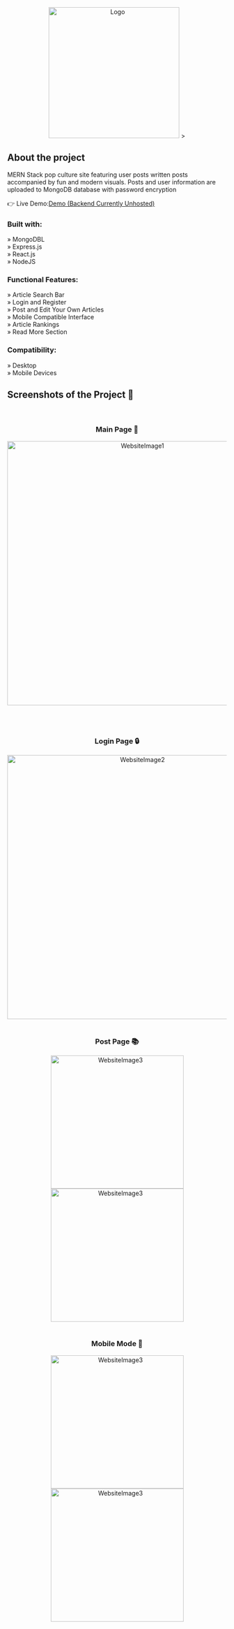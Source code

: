 <div align='center'>


<img width="300" alt="Logo" src= "https://github.com/BoWen0225/LinkStart-Pop-Culture-Site/assets/115364906/354d4125-14e5-4720-90e0-588e013c6cc9">
>

</div>

<h2>About the project</h2>
<p>MERN Stack pop culture site featuring user posts written posts accompanied by fun and modern visuals. Posts and user information are uploaded to MongoDB database with password encryption</p>

👉 Live Demo:<a href='https://link-start-pop-culture-site-13s3o440b-bowen0225.vercel.app'>Demo (Backend Currently Unhosted)</a>


<h3>Built with:</h3>

» MongoDBL <br>
» Express.js <br>
» React.js <br>
» NodeJS

<h3>Functional Features:</h3>

» Article Search Bar <br>
» Login and Register <br>
» Post and Edit Your Own Articles <br>
» Mobile Compatible Interface <br>
» Article Rankings<br>
» Read More Section

<h3>Compatibility:</h3>

» Desktop <br>
» Mobile Devices <br>



<h2>Screenshots of the Project 📸</h2>
<br>
<h3 align='center'>Main Page 🏡</h3>
<div align='center'>
<img width="605" alt="WebsiteImage1" src="https://github.com/BoWen0225/LinkStart-Pop-Culture-Site/assets/115364906/861db5c3-53f0-437a-a5a4-cfdb95b52dcf">


<div align='center'>




</div>

<br><br>
<h3 align='center'>Login Page 🔒</h3>

<div align='center'>


<img width="605" alt="WebsiteImage2" src="https://github.com/BoWen0225/LinkStart-Pop-Culture-Site/assets/115364906/31f2bd19-8b42-4a7d-8bd2-f992c74e4e27">




<br>
<br>
<h3 align='center'>Post Page 📚</h3>

<div align='center'>

<img width="305" alt="WebsiteImage3" src="https://github.com/BoWen0225/LinkStart-Pop-Culture-Site/assets/115364906/f3f615b5-6c0f-4b96-9b17-24b2e7ba465a">



<img width="305" alt="WebsiteImage3" src="https://github.com/BoWen0225/LinkStart-Pop-Culture-Site/assets/115364906/688b5268-0a45-450b-8902-c481b05440e8">



<br>
<br>
<h3 align='center'>Mobile Mode 📱</h3>

<div align='center'>

  <img width="305" alt="WebsiteImage3" src="https://github.com/BoWen0225/LinkStart-Pop-Culture-Site/assets/115364906/823d9477-fa6a-4318-b2ad-8fd890f1fd09">


<img width="305" alt="WebsiteImage3" src="https://github.com/BoWen0225/LinkStart-Pop-Culture-Site/assets/115364906/de9e7ecd-0a7b-472a-ad9f-0f16d2ccf094">




</div>



